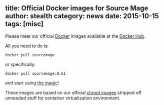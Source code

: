 title: Official Docker images for Source Mage
author: stealth
category: news
date: 2015-10-15
tags: [misc]
---

Please meet our official [Docker](https://www.docker.com/) images available at the [Docker Hub](https://hub.docker.com/_/sourcemage/).

All you need to do is:

```
docker pull sourcemage
```

or specifically:

```
docker pull sourcemage:0.61
```

and start using [the magic](/Intro)!


These images are based on our official [chroot images](/Install/Chroot) stripped off unneeded stuff for container virtualization environment.
